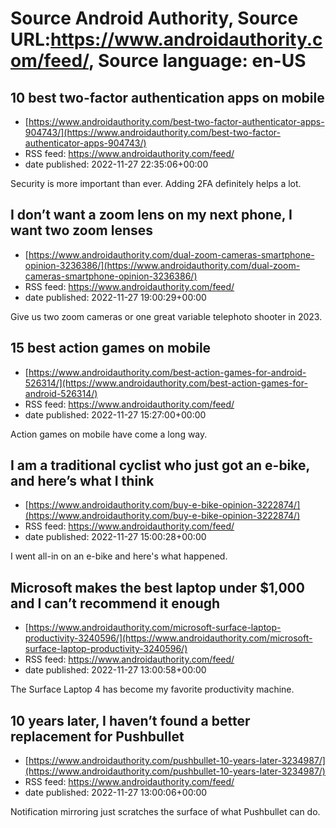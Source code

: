 # Source Android Authority, Source URL:https://www.androidauthority.com/feed/, Source language: en-US

## 10 best two-factor authentication apps on mobile
 - [https://www.androidauthority.com/best-two-factor-authenticator-apps-904743/](https://www.androidauthority.com/best-two-factor-authenticator-apps-904743/)
 - RSS feed: https://www.androidauthority.com/feed/
 - date published: 2022-11-27 22:35:06+00:00

Security is more important than ever. Adding 2FA definitely helps a lot.

## I don’t want a zoom lens on my next phone, I want two zoom lenses
 - [https://www.androidauthority.com/dual-zoom-cameras-smartphone-opinion-3236386/](https://www.androidauthority.com/dual-zoom-cameras-smartphone-opinion-3236386/)
 - RSS feed: https://www.androidauthority.com/feed/
 - date published: 2022-11-27 19:00:29+00:00

Give us two zoom cameras or one great variable telephoto shooter in 2023.

## 15 best action games on mobile
 - [https://www.androidauthority.com/best-action-games-for-android-526314/](https://www.androidauthority.com/best-action-games-for-android-526314/)
 - RSS feed: https://www.androidauthority.com/feed/
 - date published: 2022-11-27 15:27:00+00:00

Action games on mobile have come a long way.

## I am a traditional cyclist who just got an e-bike, and here’s what I think
 - [https://www.androidauthority.com/buy-e-bike-opinion-3222874/](https://www.androidauthority.com/buy-e-bike-opinion-3222874/)
 - RSS feed: https://www.androidauthority.com/feed/
 - date published: 2022-11-27 15:00:28+00:00

I went all-in on an e-bike and here's what happened.

## Microsoft makes the best laptop under $1,000 and I can’t recommend it enough
 - [https://www.androidauthority.com/microsoft-surface-laptop-productivity-3240596/](https://www.androidauthority.com/microsoft-surface-laptop-productivity-3240596/)
 - RSS feed: https://www.androidauthority.com/feed/
 - date published: 2022-11-27 13:00:58+00:00

The Surface Laptop 4 has become my favorite productivity machine.

## 10 years later, I haven’t found a better replacement for Pushbullet
 - [https://www.androidauthority.com/pushbullet-10-years-later-3234987/](https://www.androidauthority.com/pushbullet-10-years-later-3234987/)
 - RSS feed: https://www.androidauthority.com/feed/
 - date published: 2022-11-27 13:00:06+00:00

Notification mirroring just scratches the surface of what Pushbullet can do.
